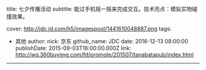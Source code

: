 title: 七夕传播活动
subtitle: 能过手机摇一摇来完成交互。技术亮点：模拟实物碰撞效果。

cover: http://jdc.jd.com/h5/imagespool/1441610048887.png
tags:
  - 其他
author:
  nick: 京东
  github_name: JDC
date: 2016-12-13 08:00:00
publishDate: 2015-09-03T16:00:00.000Z
link: http://wq.360buyimg.com/fd/promote/201507/tanabatapub/index.html

---